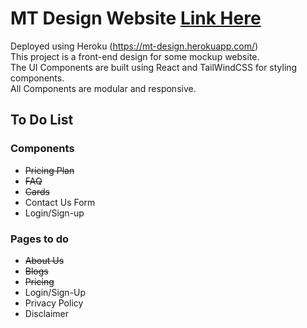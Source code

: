 # MT Design Website [Link Here](https://mt-design.herokuapp.com/)
Deployed using Heroku (https://mt-design.herokuapp.com/) \
This project is a front-end design for some mockup website. \
The UI Components are built using React and TailWindCSS for styling components. \
All Components are modular and responsive. 



## To Do List

### Components 
- <s>Pricing Plan</s>
- <s>FAQ</s>
- <s>Cards</s> 
- Contact Us Form
- Login/Sign-up 



### Pages to do
- <s>About Us</s>
- <s>Blogs</s>
- <s>Pricing</s>
- Login/Sign-Up
- Privacy Policy
- Disclaimer 




